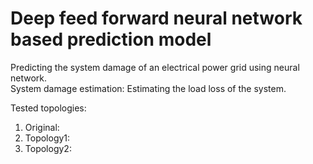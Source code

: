 # Deep feed forward neural network based prediction model

Predicting the system damage of an electrical power grid using neural network.\
System damage estimation: Estimating the load loss of the system.

Tested topologies:
1) Original: 
2) Topology1: 
3) Topology2: 








